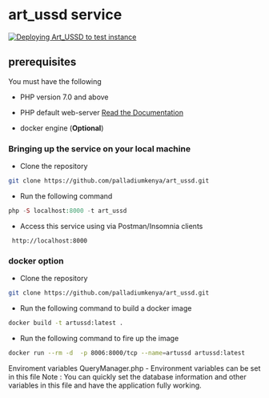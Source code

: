 # art_ussd service 

[![Deploying Art_USSD to test instance](https://github.com/palladiumkenya/art_ussd/actions/workflows/Art_USSD%20Service.yml/badge.svg)](https://github.com/palladiumkenya/art_ussd/actions/workflows/Art_USSD%20Service.yml)

## prerequisites

You must have the following

* PHP version 7.0 and above

* PHP default web-server [Read the Documentation](https://www.php.net/manual/en/features.commandline.webserver.php)

* docker engine (**Optional**)

### Bringing up the service on your local machine

* Clone the repository

```sh
git clone https://github.com/palladiumkenya/art_ussd.git 
```

* Run the following command

``` php
php -S localhost:8000 -t art_ussd
```

* Access this service using via Postman/Insomnia clients

```
 http://localhost:8000
```

### docker option

* Clone the repository

```sh
git clone https://github.com/palladiumkenya/art_ussd.git 
```

* Run the following command to build a docker image

``` sh
docker build -t artussd:latest .
```

* Run the following command to fire up the image

``` sh
docker run --rm -d  -p 8006:8000/tcp --name=artussd artussd:latest 
```

Enviroment variables QueryManager.php - Environment variables can be set in this file Note : You can quickly set the database information and other variables in this file and have the application fully working.
